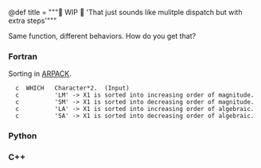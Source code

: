 @def title = """🚧 WIP 🚧 'That just sounds like mulitple dispatch but with extra steps'"""

Same function, different behaviors. How do you get that?

### Fortran
Sorting in [ARPACK](https://dgleich.micro.blog/2021/06/24/arpack-sorting-take.html).
```
  c  WHICH   Character*2.  (Input)
  c          'LM' -> X1 is sorted into increasing order of magnitude.
  c          'SM' -> X1 is sorted into decreasing order of magnitude.
  c          'LA' -> X1 is sorted into increasing order of algebraic.
  c          'SA' -> X1 is sorted into decreasing order of algebraic.
```


### Python

### C++
